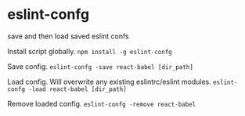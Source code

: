 # eslint-confg
save and then load saved eslint confs

Install script globally.
`npm install -g eslint-confg`

Save config.
`eslint-confg -save react-babel [dir_path]`

Load config. Will overwrite any existing eslintrc/eslint modules.
`eslint-confg -load react-babel [dir_path]`

Remove loaded config.
`eslint-confg -remove react-babel`
